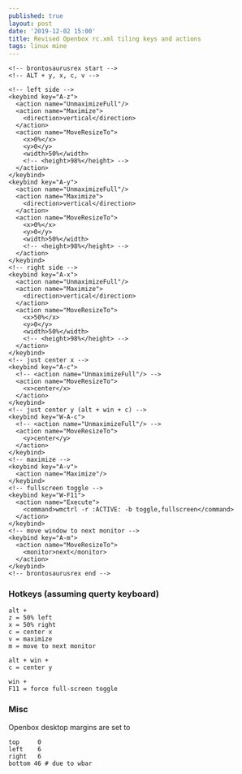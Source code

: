 ```yaml
---
published: true
layout: post
date: '2019-12-02 15:00'
title: Revised Openbox rc.xml tiling keys and actions
tags: linux mine 
---
```

    <!-- brontosaurusrex start -->
    <!-- ALT + y, x, c, v -->
    
    <!-- left side -->
    <keybind key="A-z">
      <action name="UnmaximizeFull"/>
      <action name="Maximize">
        <direction>vertical</direction>
      </action>
      <action name="MoveResizeTo">
        <x>0%</x>
        <y>0</y>
        <width>50%</width>
        <!-- <height>98%</height> -->
      </action>
    </keybind>
    <keybind key="A-y">
      <action name="UnmaximizeFull"/>
      <action name="Maximize">
        <direction>vertical</direction>
      </action>
      <action name="MoveResizeTo">
        <x>0%</x>
        <y>0</y>
        <width>50%</width>
        <!-- <height>98%</height> -->
      </action>
    </keybind>
    <!-- right side -->
    <keybind key="A-x">
      <action name="UnmaximizeFull"/>
      <action name="Maximize">
        <direction>vertical</direction>
      </action>
      <action name="MoveResizeTo">
        <x>50%</x>
        <y>0</y>
        <width>50%</width>
        <!-- <height>98%</height> -->
      </action>
    </keybind>
    <!-- just center x -->
    <keybind key="A-c">
      <!-- <action name="UnmaximizeFull"/> -->
      <action name="MoveResizeTo">
        <x>center</x>
      </action>
    </keybind>
    <!-- just center y (alt + win + c) -->
    <keybind key="W-A-c">
      <!-- <action name="UnmaximizeFull"/> -->
      <action name="MoveResizeTo">
        <y>center</y>
      </action>
    </keybind>
    <!-- maximize -->
    <keybind key="A-v">
      <action name="Maximize"/>
    </keybind>
    <!-- fullscreen toggle -->
    <keybind key="W-F11">
      <action name="Execute">
        <command>wmctrl -r :ACTIVE: -b toggle,fullscreen</command>
      </action>
    </keybind>
    <!-- move window to next monitor -->
    <keybind key="A-m">
      <action name="MoveResizeTo">
        <monitor>next</monitor>
      </action>
    </keybind>
    <!-- brontosaurusrex end -->
    
### Hotkeys (assuming querty keyboard)

    alt +
    z = 50% left
    x = 50% right
    c = center x
    v = maximize
    m = move to next monitor
    
    alt + win +
    c = center y
    
    win +
    F11 = force full-screen toggle
    
### Misc

Openbox desktop margins are set to 

    top     0
    left    6
    right   6
    bottom 46 # due to wbar
